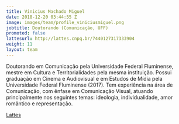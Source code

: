 ```yaml
---
title: Vinicius Machado Miguel
date: 2018-12-20 03:44:55 Z
image: images/team/profile_viniciusmiguel.png
jobtitle: Doutorando (Comunicação, UFF)
promoted: false
lattesurl: http://lattes.cnpq.br/7440127317333904
weight: 11
layout: team
---
```


Doutorando em Comunicação pela Universidade Federal Fluminense, mestre em Cultura e Territorialidades pela mesma instituição. Possui graduação em Cinema e Audiovisual e em Estudos de Mídia pela Universidade Federal Fluminense (2017). Tem experiência na área de Comunicação, com ênfase em Comunicação Visual, atuando principalmente nos seguintes temas: ideologia, individualidade, amor romântico e representação.

<a href="http://lattes.cnpq.br/7440127317333904">Lattes</a>
